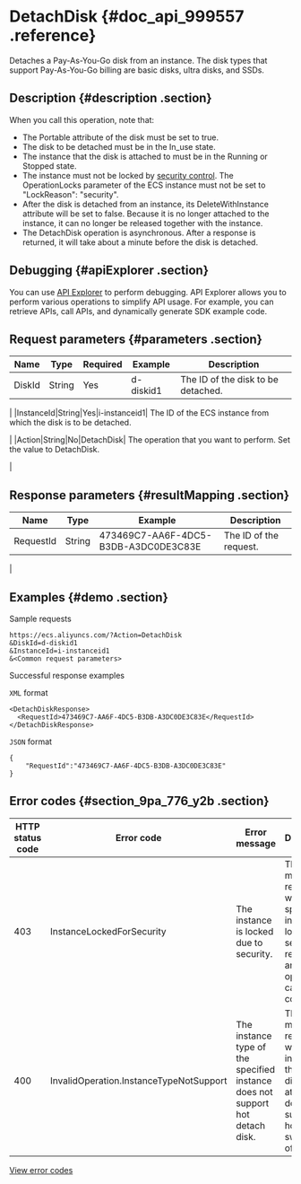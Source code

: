 # DetachDisk {#doc_api_999557 .reference}

Detaches a Pay-As-You-Go disk from an instance. The disk types that support Pay-As-You-Go billing are basic disks, ultra disks, and SSDs.

## Description {#description .section}

When you call this operation, note that:

-   The Portable attribute of the disk must be set to true.
-   The disk to be detached must be in the In\_use state.
-   The instance that the disk is attached to must be in the Running or Stopped state.
-   The instance must not be locked by [security control](~~25695~~). The OperationLocks parameter of the ECS instance must not be set to "LockReason": "security".
-   After the disk is detached from an instance, its DeleteWithInstance attribute will be set to false. Because it is no longer attached to the instance, it can no longer be released together with the instance.
-   The DetachDisk operation is asynchronous. After a response is returned, it will take about a minute before the disk is detached.

## Debugging {#apiExplorer .section}

You can use [API Explorer](https://api.aliyun.com/#product=Ecs&api=DetachDisk) to perform debugging. API Explorer allows you to perform various operations to simplify API usage. For example, you can retrieve APIs, call APIs, and dynamically generate SDK example code.

## Request parameters {#parameters .section}

|Name|Type|Required|Example|Description|
|----|----|--------|-------|-----------|
|DiskId|String|Yes|d-diskid1| The ID of the disk to be detached.

 |
|InstanceId|String|Yes|i-instanceid1| The ID of the ECS instance from which the disk is to be detached.

 |
|Action|String|No|DetachDisk| The operation that you want to perform. Set the value to DetachDisk.

 |

## Response parameters {#resultMapping .section}

|Name|Type|Example|Description|
|----|----|-------|-----------|
|RequestId|String|473469C7-AA6F-4DC5-B3DB-A3DC0DE3C83E| The ID of the request.

 |

## Examples {#demo .section}

Sample requests

``` {#request_demo}
https://ecs.aliyuncs.com/?Action=DetachDisk
&DiskId=d-diskid1
&InstanceId=i-instanceid1
&<Common request parameters>
```

Successful response examples

`XML` format

``` {#xml_return_success_demo}
<DetachDiskResponse>
  <RequestId>473469C7-AA6F-4DC5-B3DB-A3DC0DE3C83E</RequestId> 
</DetachDiskResponse>
```

`JSON` format

``` {#json_return_success_demo}
{
	"RequestId":"473469C7-AA6F-4DC5-B3DB-A3DC0DE3C83E"
}
```

## Error codes {#section_9pa_776_y2b .section}

|HTTP status code|Error code|Error message|Description|
|----------------|----------|-------------|-----------|
|403|InstanceLockedForSecurity|The instance is locked due to security.|The error message returned when the specified instance is locked for security reasons and the operation cannot be completed.|
|400|InvalidOperation.InstanceTypeNotSupport|The instance type of the specified instance does not support hot detach disk.|The error message returned when the instance that the disk is attached to does not support the hot swapping of disks.|

[View error codes](https://error-center.aliyun.com/status/product/Ecs)

